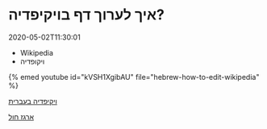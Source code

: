 # איך לערוך דף בויקיפדיה?

2020-05-02T11:30:01

* Wikipedia
* ויקופדיה

{% emed youtube id="kVSH1XgibAU" file="hebrew-how-to-edit-wikipedia" %}

[ויקיפדיה בעברית](https://he.wikipedia.org/)

[ארגז חול](https://he.wikipedia.org/wiki/ויקיפדיה:ארגז_חול)


